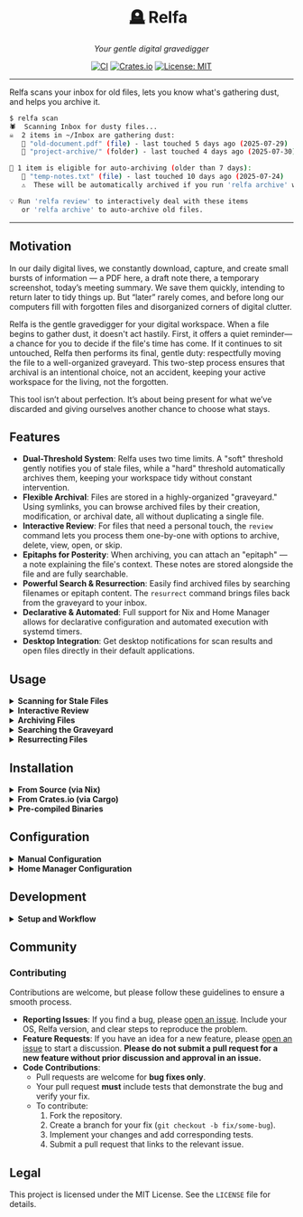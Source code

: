 <div align="center">

<div id="user-content-toc">
  <ul style="list-style: none;">
    <summary>
      <h1>🪦 Relfa</h1>
    </summary>
  </ul>
</div>

<em>Your gentle digital gravedigger</em>

[![CI](https://img.shields.io/github/actions/workflow/status/nilp0inter/relfa/ci.yml?branch=main&style=flat-square)](https://github.com/nilp0inter/relfa/actions)
[![Crates.io](https://img.shields.io/crates/v/relfa?style=flat-square)](https://crates.io/crates/relfa)
[![License: MIT](https://img.shields.io/badge/License-MIT-yellow.svg)](https://opensource.org/licenses/MIT)

</div>

---

Relfa scans your inbox for old files, lets you know what's gathering dust, and helps you archive it.

```sh
$ relfa scan
🕷️  Scanning Inbox for dusty files...
☠️  2 items in ~/Inbox are gathering dust:
   📄 "old-document.pdf" (file) - last touched 5 days ago (2025-07-29)
   📄 "project-archive/" (folder) - last touched 4 days ago (2025-07-30)

🤖 1 item is eligible for auto-archiving (older than 7 days):
   📄 "temp-notes.txt" (file) - last touched 10 days ago (2025-07-24)
   ⚠️  These will be automatically archived if you run 'relfa archive' without arguments!

💡 Run 'relfa review' to interactively deal with these items
   or 'relfa archive' to auto-archive old files.
```

---

<!-- Non-technical stuff -->

## Motivation

In our daily digital lives, we constantly download, capture, and create small bursts of information — a PDF here, a draft note there, a temporary screenshot, today’s meeting summary. We save them quickly, intending to return later to tidy things up. But “later” rarely comes, and before long our computers fill with forgotten files and disorganized corners of digital clutter.

Relfa is the gentle gravedigger for your digital workspace. When a file begins to gather dust, it doesn't act hastily. First, it offers a quiet reminder—a chance for you to decide if the file's time has come. If it continues to sit untouched, Relfa then performs its final, gentle duty: respectfully moving the file to a well-organized graveyard. This two-step process ensures that archival is an intentional choice, not an accident, keeping your active workspace for the living, not the forgotten.

This tool isn’t about perfection. It’s about being present for what we’ve discarded and giving ourselves another chance to choose what stays.

## Features

-   **Dual-Threshold System**: Relfa uses two time limits. A "soft" threshold gently notifies you of stale files, while a "hard" threshold automatically archives them, keeping your workspace tidy without constant intervention.
-   **Flexible Archival**: Files are stored in a highly-organized "graveyard." Using symlinks, you can browse archived files by their creation, modification, or archival date, all without duplicating a single file.
-   **Interactive Review**: For files that need a personal touch, the `review` command lets you process them one-by-one with options to archive, delete, view, open, or skip.
-   **Epitaphs for Posterity**: When archiving, you can attach an "epitaph" — a note explaining the file's context. These notes are stored alongside the file and are fully searchable.
-   **Powerful Search & Resurrection**: Easily find archived files by searching filenames or epitaph content. The `resurrect` command brings files back from the graveyard to your inbox.
-   **Declarative & Automated**: Full support for Nix and Home Manager allows for declarative configuration and automated execution with systemd timers.
-   **Desktop Integration**: Get desktop notifications for scan results and open files directly in their default applications.

## Usage

<details>
<summary><strong>Scanning for Stale Files</strong></summary>

To see which files in your inbox have exceeded the `age_threshold_days`, run:

```sh
relfa scan
```

This will print a list of "stale" files and another list of files that are old enough to be auto-archived. This command is read-only and will not modify any files.

</details>

<details>
<summary><strong>Interactive Review</strong></summary>

For a guided, one-by-one review of your stale files, run:

```sh
relfa review
```

For each file, you will be prompted to choose an action:

-   `(a)rchive`: Move the file to the graveyard.
-   `(n)ote+archive`: Archive the file and attach an epitaph (a descriptive note).
-   `(t)ouch`: Update the file's modification time to keep it for another period.
-   `(d)elete`: Permanently delete the file (requires confirmation).
-   `(v)iew`: Preview the file's content using your configured pager.
-   `(o)pen`: Open the file with its default application.
-   `(s)kip`: Do nothing and move to the next file.
-   `(q)uit`: Exit the review session.

</details>

<details>
<summary><strong>Archiving Files</strong></summary>

The `archive` command is flexible and has several modes.

#### Auto-Archiving

To automatically archive all files that have exceeded the `auto_archive_threshold_days`, simply run `archive` with no arguments:

```sh
# Archives all files older than the "hard limit" threshold.
relfa archive

# You can also add a note to all auto-archived files.
relfa archive --note "Weekly automated cleanup"
```

#### Archiving Specific Files or All Stale Files

```sh
# Archive a single, specific item from your inbox.
relfa archive "my-old-document.pdf" --note "Final version, no longer needed."

# Archive all stale files (those older than the "soft limit").
relfa archive --all
```

</details>

<details>
<summary><strong>Searching the Graveyard</strong></summary>

To find files you've already archived, use the `search` command. It searches both filenames and epitaph content.

```sh
relfa search "project-alpha"
```

</details>

<details>
<summary><strong>Resurrecting Files</strong></summary>

To bring a file back from the graveyard to your inbox, use `resurrect`. This copies the file back, leaving the original in the graveyard.

```sh
relfa resurrect "important-document.pdf"
```

If your search term matches multiple files, Relfa will present a list for you to choose from.

</details>

<!-- Technical stuff -->

## Installation

<details>
<summary><strong>From Source (via Nix)</strong></summary>

The recommended way to use Relfa is declaratively through its **Home Manager module**, which allows for easy configuration and automated execution. See the `Home Manager Configuration` section for details.

For quick trials or environments without Home Manager, you can use one of the following `nix` commands:

**Temporary Execution**

To run Relfa without installing it, use `nix run`:

```sh
nix run github:nilp0inter/relfa -- [command]
# Example:
nix run github:nilp0inter/relfa -- scan
```

**Persistent Installation**

To install Relfa into your user profile, making it available in your shell, run:

```sh
nix profile install github:nilp0inter/relfa
```

</details>

<details>
<summary><strong>From Crates.io (via Cargo)</strong></summary>

If you have the Rust toolchain installed on your system, you can install Relfa directly from `crates.io` using `cargo`:

```sh
cargo install relfa
```

This command will download the source code, compile it, and place the `relfa` binary in your Cargo binary path (`~/.cargo/bin/`), which should be in your system's `PATH`.

</details>

<details>
<summary><strong>Pre-compiled Binaries</strong></summary>

Pre-compiled binaries are available for Linux and macOS from the [releases page](https://github.com/nilp0inter/relfa/releases).

**Supported Platforms:**
- Linux x86_64 (`relfa-VERSION-x86_64-unknown-linux-musl`)
- macOS Intel (`relfa-VERSION-x86_64-apple-darwin`)
- macOS Apple Silicon (`relfa-VERSION-aarch64-apple-darwin`)

**Installation:**
1. Download the appropriate binary for your platform from the [latest release](https://github.com/nilp0inter/relfa/releases/latest)
2. Make it executable: `chmod +x relfa-*`
3. Copy it to a directory in your PATH: `cp relfa-* ~/.local/bin/relfa` (or `/usr/local/bin/relfa`)

If you need binaries for other platforms, please **[open an issue on GitHub](https://github.com/nilp0inter/relfa/issues)**.

</details>

## Configuration

<details>
<summary><strong>Manual Configuration</strong></summary>

Relfa is configured via a TOML file located at `~/.config/relfa/config.toml`.

You can generate a configuration file with default values by running:

```sh
relfa config
```

This will create the file if it doesn't exist and print the current settings.

#### Example `config.toml`

```toml
# Path to the directory you want Relfa to monitor.
inbox = "/home/user/Inbox"

# Path to the directory where archived files will be stored.
graveyard = "/home/user/Graveyard"

# (Soft limit) Files older than this (in days) are considered "stale"
# and will be shown during a `scan` or `review`.
age_threshold_days = 3

# (Hard limit) Files older than this (in days) will be automatically
# archived when you run `relfa archive` without any arguments.
auto_archive_threshold_days = 7

# How to deliver notifications. Can be "cli" or "desktop".
notification = "desktop"

# The command to use for viewing files with the `review` command.
# Defaults to your $PAGER environment variable, or "less".
pager = "less"

# Configuration for the graveyard's directory structure.
[path_format]
# A template for creating date-based paths.
# Available variables: {hostname}, {year}, {month}, {day}, {month:02}, {day:02}
date_format = "{hostname}/{year}/{month:02}/{day:02}"

# Defines a subdirectory for organizing files by their creation date.
# `type = "original"` means the actual files are stored here.
[path_format.created_subdir]
type = "original"
name = "created"

# Defines a subdirectory for organizing files by their modification date.
# `type = "symlink"` means this directory will contain symbolic links.
# `target = "created"` means the links will point to the files in the "created" subdirectory.
[path_format.modified_subdir]
type = "symlink"
name = "modified"
target = "created"

# Defines a subdirectory for organizing files by their archival date.
# In this example, this view is disabled.
[path_format.archived_subdir]
type = "nothing"
```

</details>

<details>
<summary><strong>Home Manager Configuration</strong></summary>

For users of [Nix](https://nixos.org/) and [Home Manager](https://github.com/nix-community/home-manager), Relfa provides a module for declarative configuration.

1.  **Add the flake to your inputs:**

    ```nix
    # flake.nix
    {
      inputs = {
        relfa.url = "github:nilp0inter/relfa";
        # ... other inputs
      };
    }
    ```

2.  **Import the module in your `home.nix`:**

    ```nix
    { inputs, ... }: {
      imports = [ inputs.relfa.homeManagerModules.relfa ];
    }
    ```

3.  **Configure Relfa:**

    The `programs.relfa.settings` block is required for the program to run. Note that the `path_format` section and its sub-sections are also mandatory.

    ```nix
    # home.nix
    programs.relfa = {
      enable = true;

      settings = {
        inbox = "${config.home.homeDirectory}/Downloads";
        graveyard = "${config.home.homeDirectory}/Archive";
        age_threshold_days = 5;
        auto_archive_threshold_days = 14;
        notification = "desktop";

        # The `path_format` block is required.
        path_format = {
          date_format = "{hostname}/{year}/{month:02}/{day:02}";
          created_subdir = {
            type = "original";
            name = "created";
          };
          modified_subdir = {
            type = "symlink";
            name = "modified";
            target = "created";
          };
          archived_subdir = {
            type = "symlink";
            name = "archived";
            target = "created";
          };
        };
      };

      # Optional: Enable a systemd timer for automated execution.
      timer = {
        enable = true;
        # Run `relfa scan` daily.
        command = "scan";
        frequency = "daily";
        # Add a random delay to avoid running at the exact same time as other services.
        randomizedDelay = "1h";
      };
    };
    ```

#### Timer Options

The `timer` submodule allows you to automate Relfa's execution.

-   `command`: Which command to run. Can be `"scan"`, `"archive"`, or `"scan-then-archive"`.
-   `frequency`: How often to run the command. Accepts `systemd.time` calendar event formats (e.g., `"daily"`, `"hourly"`, `"*:0/30"` for every 30 minutes).
-   `randomizedDelay`: A random delay to add before execution (e.g., `"1h"`, `"30m"`).

</details>

## Development

<details>
<summary><strong>Setup and Workflow</strong></summary>

The official and recommended development setup for Relfa uses [Nix](https://nixos.org/) and [Direnv](https://direnv.net/). While other setups are possible, they are not officially supported and are left to the user's discretion.

### Prerequisites

Before you begin, ensure you have both Nix and Direnv installed on your system.

### Setup

Setting up the development environment is a one-step process. Simply navigate to the project's root directory in your terminal and run:

```sh
direnv allow
```

This command will trigger the Nix flake to build the complete development environment. It automatically:

-   Downloads and installs all necessary dependencies (Rust toolchain, etc.).
-   Configures and installs the required Git hooks.
-   Activates a `devshell` with pre-configured aliases for common tasks (build, test, format, etc.).

### Workflow

Once the environment is active, you will have access to a `devshell` menu with commands for building, testing, and formatting the code.

The installed Git hooks will run automatically on every commit. These hooks check for correct formatting and ensure the project compiles, helping to guarantee that your changes will pass the CI pipeline.

</details>

<!-- Community stuff -->

## Community

### Contributing

Contributions are welcome, but please follow these guidelines to ensure a smooth process.

-   **Reporting Issues**: If you find a bug, please [open an issue](https://github.com/nilp0inter/relfa/issues). Include your OS, Relfa version, and clear steps to reproduce the problem.
-   **Feature Requests**: If you have an idea for a new feature, please [open an issue](https://github.com/nilp0inter/relfa/issues) to start a discussion. **Please do not submit a pull request for a new feature without prior discussion and approval in an issue.**
-   **Code Contributions**:
    -   Pull requests are welcome for **bug fixes only**.
    -   Your pull request **must** include tests that demonstrate the bug and verify your fix.
    -   To contribute:
        1.  Fork the repository.
        2.  Create a branch for your fix (`git checkout -b fix/some-bug`).
        3.  Implement your changes and add corresponding tests.
        4.  Submit a pull request that links to the relevant issue.

<!-- Legal stuff -->

## Legal

This project is licensed under the MIT License. See the `LICENSE` file for details.
